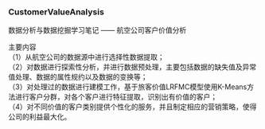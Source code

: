 ### CustomerValueAnalysis
数据分析与数据挖掘学习笔记 —— 航空公司客户价值分析

主要内容   
（1）从航空公司的数据源中进行选择性数据提取；  
（2）对数据进行探索性分析，并进行数据预处理，主要包括数据的缺失值及异常值处理、数据的属性规约以及数据的变换等；  
（3）对处理过的数据进行建模工作，基于旅客价值LRFMC模型使用K-Means方法进行客户分群，对各个客户进行特征提取，识别出有价值的客户；  
（4）对不同价值的客户类别提供个性化的服务，并且制定相应的营销策略，使得公司的利益最大化。
